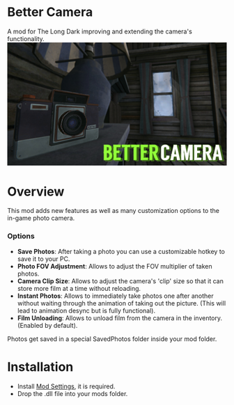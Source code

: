 # Better Camera
A mod for The Long Dark improving and extending the camera's functionality.
![Screenshot](https://raw.githubusercontent.com/DemonBunnyBon/ModListJson/refs/heads/main/THUMB_BC.jpg)

# Overview
This mod adds new features as well as many customization options to the in-game photo camera.

### Options
+ **Save Photos**: After taking a photo you can use a customizable hotkey to save it to your PC.
+ **Photo FOV Adjustment**: Allows to adjust the FOV multiplier of taken photos.
+ **Camera Clip Size**: Allows to adjust the camera's 'clip' size so that it can store more film at a time without reloading.
+ **Instant Photos**: Allows to immediately take photos one after another without waiting through the animation of taking out the picture. (This will lead to animation desync but is fully functional).
+ **Film Unloading**: Allows to unload film from the camera in the inventory. (Enabled by default).

Photos get saved in a special SavedPhotos folder inside your mod folder.

# Installation

- Install [Mod Settings](https://github.com/DigitalzombieTLD/ModSettings/releases/), it is required.
- Drop the .dll file into your mods folder.


